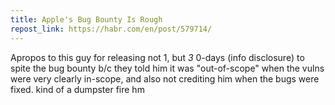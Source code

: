 ```yaml
---
title: Apple's Bug Bounty Is Rough
repost_link: https://habr.com/en/post/579714/
---
```


Apropos to this guy for releasing not 1, but _3_ 0-days (info disclosure) to spite the bug bounty b/c they told him it was "out-of-scope" when the vulns were very clearly in-scope, and also not crediting him when the bugs were fixed. kind of a dumpster fire hm

